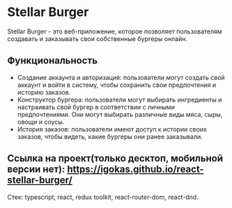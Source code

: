 # Stellar Burger
Stellar Burger - это веб-приложение, которое позволяет пользователям создавать и заказывать свои собственные бургеры онлайн. 

## Функциональность

- Создание аккаунта и авторизация: пользователи могут создать свой аккаунт и войти в систему, чтобы сохранить свои предпочтения и историю заказов.
- Конструктор бургера: пользователи могут выбирать ингредиенты и настраивать свой бургер в соответствии с личными предпочтениями. Они могут выбирать различные виды мяса, сыры, овощи и соусы.
- История заказов: пользователи имеют доступ к истории своих заказов, чтобы видеть, какие бургеры они ранее заказывали.
## Ссылка на проект(только десктоп, мобильной версии нет): https://igokas.github.io/react-stellar-burger/
Стек: typescript, react, redux toolkit, react-router-dom, react-dnd.
